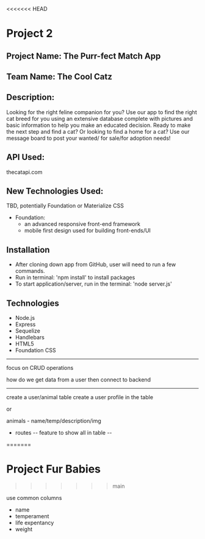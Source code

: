 <<<<<<< HEAD
# Project 2

## Project Name: The Purr-fect Match App

## Team Name: The Cool Catz

## Description: 
Looking for the right feline companion for you?  Use our app to find the right cat breed for you using
an extensive database complete with pictures and basic information to help you make an educated decision.  Ready to
make the next step and find a cat?  Or looking to find a home for a cat?  Use our message board to post your wanted/
for sale/for adoption needs!

## API Used: 
thecatapi.com

## New Technologies Used: 
TBD, potentially Foundation or Materialize CSS
- Foundation:
    - an advanced responsive front-end framework
    - mobile first design used for building front-ends/UI


## Installation
- After cloning down app from GitHub, user will need to run a few commands. 
- Run in terminal: 'npm install' to install packages
- To start application/server, run in the terminal: 'node server.js'


## Technologies
- Node.js
- Express
- Sequelize
- Handlebars
- HTML5
- Foundation CSS

********************************************************
focus on CRUD operations

how do we get data from a user then connect to backend

------

create a  user/animal table
create a user profile in the table

or

animals - name/temp/description/img

- routes
-- feature to show all in table
-- 









=======

# Project Fur Babies
>>>>>>> main


use common columns
- name
- temperament
- life expentancy
- weight
